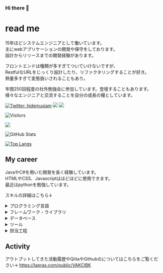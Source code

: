 ### Hi there 👋

<!--
**otowmoyarng/otowmoyarng** is a ✨ _special_ ✨ repository because its `README.md` (this file) appears on your GitHub profile.

Here are some ideas to get you started:

- 🔭 I’m currently working on ...
- 🌱 I’m currently learning ...
- 👯 I’m looking to collaborate on ...
- 🤔 I’m looking for help with ...
- 💬 Ask me about ...
- 📫 How to reach me: ...
- 😄 Pronouns: ...
- ⚡ Fun fact: ...
-->

# read me

15年ほどシステムエンジニアとして働いています。</br>
主にwebアプリケーションの開発や保守をしております。</br>
設計からリリースまでの開発経験があります。</br>

フロントエンドは種類が多すぎてついていけないですが、</br>
RestfulなURLをじっくり設計したり、リファクタリングすることが好き。</br>
熱量多すぎて変態扱いされることもあり。</br>

年間250回程度の社外勉強会に参加しています。登壇することもあります。</br>
様々なエンジニアと交流することを自分の成長の糧としています。

[![Twitter: hidemusiam](https://img.shields.io/twitter/follow/hidemusiam?style=social)](https://twitter.com/hidemusiam)
[![](https://img.shields.io/badge/-Qiita-%2355C500)](https://qiita.com/UT_BackendEngineer)
[![](https://img.shields.io/badge/-connpass-%23EB1923)](https://connpass.com/user/hidemusiam1/)

![Visitors](https://visitor-badge.glitch.me/badge?page_id=contiki9&left_color=gray&right_color=blue)
 
![](https://github-profile-summary-cards.vercel.app/api/cards/profile-details?username=otowmoyarng&theme=vue)
 
![GitHub Stats](https://github-readme-stats.vercel.app/api?username=otowmoyarng&show_icons=true)
 
[![Top Langs](https://github-readme-stats.vercel.app/api/top-langs/?username=otowmoyarng&layout=compact&langs_count=6)](https://github.com/anuraghazra/github-readme-stats)

## My career

JavaやC#を用いた開発を長く経験しています。<br/>
HTMLやCSS、Javascriptはほどほどに使用できます。<br/>
最近はpythonを勉強しています。

スキルの詳細はこちら↓
<details>
<summary>プログラミング言語</summary>

|言語|経験年数|バージョン|
|:---:|:---:|---|
|Java|10年～|JDK8.x|
|C#|15年～|C#8.0|
|python|3年～|3.6～|
|HTML|3年～|HTML5|
|CSS|3年～|CSS3|
|GoogleAppsScript|3年～||
|JavaScript|3年～|ECMA Script2015|
|TypeScript|3年～|4.x|

</details>

<details>
<summary>フレームワーク・ライブラリ</summary>

|言語|経験年数|バージョン|
|:---:|:---:|---|
|.NET Framework|15年～|4.8～|
|Spring Framework|3年～|4.x|
|Seasar2|10年～||
|maven|10年～||
|gradle|3年～||
|React|2年～|15.x|
|Django|2年～|3.x|
|FastAPI|1年～|0.8x|
|streamlit|1年～|1.1x|

</details>

<details>
<summary>データベース</summary>

|言語|経験年数|バージョン|
|:---:|:---:|---|
|OracleDataBase|10年～|10g,11g,12c|
|PostgreSQL|2年～|11.x|
|MySQL|2年～|5.x～|
|SQLServer|3年～|12.0～|
|SQL|15年～||
|PL/SQL|10年～||
|T-SQL|15年～||

</details>

<details>
<summary>ツール</summary>

|言語|経験年数|備考|
|:---:|:---:|---|
|VisualStudio|10年～|バージョン2008以降|
|VisualStudioCode|5年～||
|Eclipse|5年～||
|Git|5年～||
|Svn|10年～||
|SQL Server Management Studio|3年～||
|Node.js|3年～||

</details>

<details>
<summary>担当工程</summary>

|工程|経験年数|備考|
|:---:|:---:|---|
|要件定義|３年～||
|基本設計|15年～||
|詳細設計|15年～||
|開発・実装|15年～||
|テスト|15年～||
|保守・運用|10年～||

</details>

## Activity
アウトプットしてきた活動履歴やQiitaやGithubのについてはこちらをご覧ください→
https://lapras.com/public/VAKCIBK
